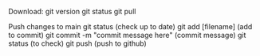 Download:
git version
git status
git pull

Push changes to main
git status (check up to date)
git add [filename] (add to commit)
git commit -m "commit message here" (commit message)
git status (to check)
git push (push to github)

